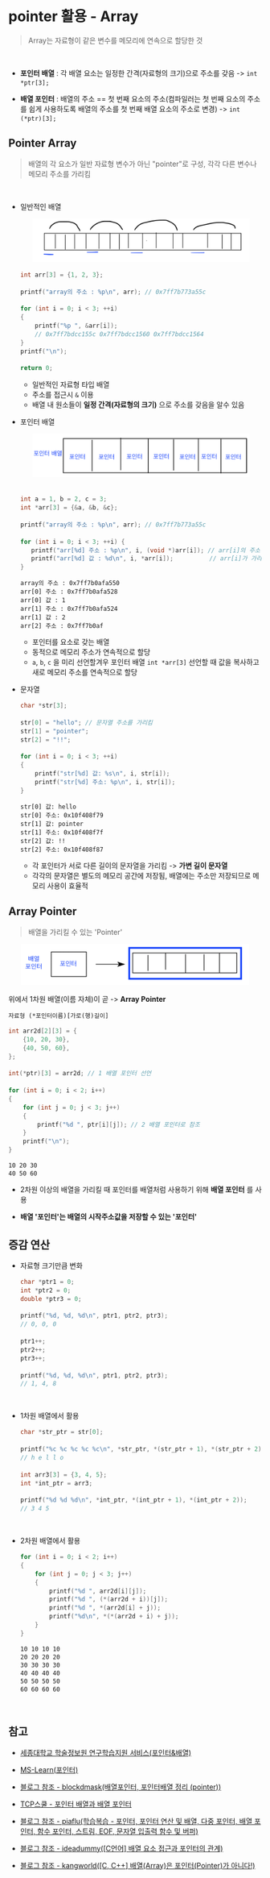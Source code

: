 # pointer 활용 - Array

> Array는 자료형이 같은 변수를 메모리에 연속으로 할당한 것

<br/>

- **포인터 배열** : 각 배열 요소는 일정한 간격(자료형의 크기)으로 주소를 갖음 -> `int *ptr[3];`
  <br/>

- **배열 포인터** : 배열의 주소 == 첫 번째 요소의 주소(컴파일러는 첫 번째 요소의 주소를 쉽게 사용하도록 배열의 주소를 첫 번째 배열 요소의 주소로 변경) -> `int (*ptr)[3];`
  <br/>

## Pointer Array

> 배열의 각 요소가 일반 자료형 변수가 아닌 "pointer"로 구성, 각각 다른 변수나 메모리 주소를 가리킴

<br/>

- 일반적인 배열
  <br/>

  <div style="text-align: center;">
  <img src="https://github.com/BOLTB0X/c-cpp-study/blob/main/c/pointer2/%EB%B0%B0%EC%97%B4.png?raw=true" alt="Example Image" width="90%">
  </div>

  ```c
  int arr[3] = {1, 2, 3};

  printf("array의 주소 : %p\n", arr); // 0x7ff7b773a55c

  for (int i = 0; i < 3; ++i)
  {
      printf("%p ", &arr[i]);
      // 0x7ff7bdcc155c 0x7ff7bdcc1560 0x7ff7bdcc1564
  }
  printf("\n");

  return 0;
  ```

  - 일반적인 자료형 타입 배열
  - 주소를 접근시 `&` 이용
  - 배열 내 원소들이 **일정 간격(자료형의 크기)** 으로 주소를 갖음을 알수 있음
    <br/>

- 포인터 배열
  <br/>

  <div style="text-align: center;">
  <img src="https://github.com/BOLTB0X/c-cpp-study/blob/main/c/pointer2/%ED%8F%AC%EC%9D%B8%ED%84%B0%20%EB%B0%B0%EC%97%B4.png?raw=true" alt="Example Image" width="90%">
  </div>
  <br/>

  ```c
  int a = 1, b = 2, c = 3;
  int *arr[3] = {&a, &b, &c};

  printf("array의 주소 : %p\n", arr); // 0x7ff7b773a55c

  for (int i = 0; i < 3; ++i) {
     printf("arr[%d] 주소 : %p\n", i, (void *)arr[i]); // arr[i]의 주소 출력
     printf("arr[%d] 값 : %d\n", i, *arr[i]);          // arr[i]가 가리키는 값 출력
  }
  ```

  ```
  array의 주소 : 0x7ff7b0afa550
  arr[0] 주소 : 0x7ff7b0afa528
  arr[0] 값 : 1
  arr[1] 주소 : 0x7ff7b0afa524
  arr[1] 값 : 2
  arr[2] 주소 : 0x7ff7b0af
  ```

  - 포인터를 요소로 갖는 배열
  - 동적으로 메모리 주소가 연속적으로 할당
  - `a`, `b`, `c` 을 미리 선언할겨우 포인터 배열 `int *arr[3]` 선언할 때 값을 복사하고 새로 메모리 주소를 연속적으로 할당
    <br/>

- 문자열
  <br/>

  ```c
  char *str[3];

  str[0] = "hello"; // 문자열 주소를 가리킴
  str[1] = "pointer";
  str[2] = "!!";

  for (int i = 0; i < 3; ++i)
  {
      printf("str[%d] 값: %s\n", i, str[i]);
      printf("str[%d] 주소: %p\n", i, str[i]);
  }
  ```

  ```
  str[0] 값: hello
  str[0] 주소: 0x10f408f79
  str[1] 값: pointer
  str[1] 주소: 0x10f408f7f
  str[2] 값: !!
  str[2] 주소: 0x10f408f87
  ```

  - 각 포인터가 서로 다른 길이의 문자열을 가리킴 -> **가변 길이 문자열**
  - 각각의 문자열은 별도의 메모리 공간에 저장됨, 배열에는 주소만 저장되므로 메모리 사용이 효율적
    <br/>

## Array Pointer

> 배열을 가리킬 수 있는 'Pointer'

<div style="text-align: center;">
<img src="https://github.com/BOLTB0X/c-cpp-study/blob/main/c/pointer2/%EB%B0%B0%EC%97%B4%20%ED%8F%AC%EC%9D%B8%ED%84%B0.png?raw=true" alt="Example Image" width="90%">
 </div>

위에서 1차원 배열(이름 자체)이 곧 -> **Array Pointer**

```
자료형 (*포인터이름)[가로(행)길이]
```

```c
int arr2d[2][3] = {
    {10, 20, 30},
    {40, 50, 60},
};

int(*ptr)[3] = arr2d; // 1 배열 포인터 선언

for (int i = 0; i < 2; i++)
{
    for (int j = 0; j < 3; j++)
    {
        printf("%d ", ptr[i][j]); // 2 배열 포인터로 참조
    }
    printf("\n");
}
```

```
10 20 30
40 50 60
```

- 2차원 이상의 배열을 가리킬 때 포인터를 배열처럼 사용하기 위해 **배열 포인터** 를 사용
  <br/>

- **배열 '포인터'는 배열의 시작주소값을 저장할 수 있는 '포인터'**
  <br/>

## 증감 연산

- 자료형 크기만큼 변화
  <br/>

  ```c
  char *ptr1 = 0;
  int *ptr2 = 0;
  double *ptr3 = 0;

  printf("%d, %d, %d\n", ptr1, ptr2, ptr3);
  // 0, 0, 0

  ptr1++;
  ptr2++;
  ptr3++;

  printf("%d, %d, %d\n", ptr1, ptr2, ptr3);
  // 1, 4, 8
  ```

   <br/>

- 1차원 배열에서 활용
  <br/>

  ```c
  char *str_ptr = str[0];

  printf("%c %c %c %c %c\n", *str_ptr, *(str_ptr + 1), *(str_ptr + 2), *(str_ptr + 3), *(str_ptr + 4));
  // h e l l o

  int arr3[3] = {3, 4, 5};
  int *int_ptr = arr3;

  printf("%d %d %d\n", *int_ptr, *(int_ptr + 1), *(int_ptr + 2));
  // 3 4 5
  ```

  <br/>

- 2차원 배열에서 활용
  <br/>

  ```c
  for (int i = 0; i < 2; i++)
  {
      for (int j = 0; j < 3; j++)
      {
          printf("%d ", arr2d[i][j]);
          printf("%d ", (*(arr2d + i))[j]);
          printf("%d ", *(arr2d[i] + j));
          printf("%d\n", *(*(arr2d + i) + j));
      }
  }
  ```

  ```
  10 10 10 10
  20 20 20 20
  30 30 30 30
  40 40 40 40
  50 50 50 50
  60 60 60 60
  ```

     <br/>

## 참고

- [세종대학교 학술정보원 연구학습지원 서비스(포인터&배열)](https://sejong-kr.libguides.com/c.php?g=942235&p=6822367)

- [MS-Learn(포인터)](https://learn.microsoft.com/ko-kr/cpp/cpp/pointers-cpp?view=msvc-170)

- [블로그 참조 - blockdmask(배열포인터, 포인터배열 정리 (pointer))](https://blockdmask.tistory.com/56)

- [TCP스쿨 - 포인터 배열과 배열 포인터](https://tcpschool.com/c/c_pointerArray_arrayPointer)

- [블로그 참조 - piaflu(학습복습 - 포인터, 포인터 연산 및 배열, 다중 포인터, 배열 포인터, 함수 포인터, 스트림, EOF, 문자열 입출력 함수 및 버퍼)](https://piaflu.tistory.com/134)

- [블로그 참조 - ideadummy([C언어] 배열 요소 접근과 포인터의 관계)](https://ideadummy.tistory.com/58)

- [블로그 참조 - kangworld([C, C++] 배열(Array)은 포인터(Pointer)가 아니다!)](https://kangworld.tistory.com/50)
